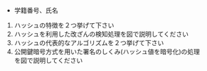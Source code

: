 * 学籍番号、氏名

1. ハッシュの特徴を２つ挙げて下さい 
1. ハッシュを利用した改ざんの検知処理を図で説明してください
1. ハッシュの代表的なアルゴリズムを２つ挙げて下さい  
1. 公開鍵暗号方式を用いた署名のしくみ(ハッシュ値を暗号化)の処理  
を図で説明してください
